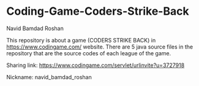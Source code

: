# Coding-Game-Coders-Strike-Back


Navid Bamdad Roshan


This repository is about a game (CODERS STRIKE BACK) in https://www.codingame.com/ website.
There are 5 java source files in the repository that are the source codes of each league of the game.

Sharing link: https://www.codingame.com/servlet/urlinvite?u=3727918

Nickname: navid_bamdad_roshan
